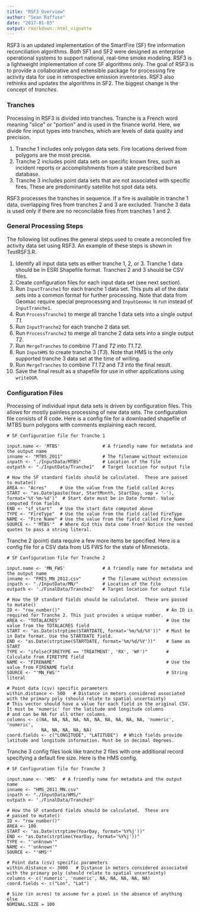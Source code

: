 ```yaml
---
title: "RSF3 Overview"
author: "Sean Raffuse"
date: "2017-01-03"
output: rmarkdown::html_vignette
---
```


RSF3 is an updated implementation of the SmartFire (SF) fire information reconciliation algorithms. Both SF1 and SF2 were designed as enterprise operational systems to support national, real-time smoke modeling. RSF3 is a lightweight implementation of core SF algorithms only. The goal of RSF3 is to provide a collaborative and extensible package for processing fire activity data for use in retrospective emission inventories. RSF3 also rethinks and updates the algorithms in SF2. The biggest change is the concept of *tranches*.

### Tranches

Processing in RSF3 is divided into tranches. Tranche is a French word meaning "slice" or "portion" and is used in the finance world. Here, we divide fire input types into tranches, which are levels of data quality and precision.

1. Tranche 1 includes only polygon data sets. Fire locations derived from polygons are the most precise.
2. Tranche 2 includes point data sets on specific known fires, such as incident reports or accomplishments from a state prescribed burn database.
3. Tranche 3 includes point data sets that are not associated with specific fires. These are predominantly satellite hot spot data sets.

RSF3 processes the tranches in sequence. If a fire is available in tranche 1 data, overlapping fires from tranches 2 and 3 are excluded. Tranche 3 data is used only if there are no reconcilable fires from tranches 1 and 2.

### General Processing Steps

The following list outlines the general steps used to create a reconciled fire activity data set using RSF3. An example of these steps is shown in TestRSF3.R.

1. Identify all input data sets as either tranche 1, 2, or 3. Tranche 1 data should be in ESRI Shapefile format. Tranches 2 and 3 should be CSV files.
2. Create configuration files for each input data set (see next section).
3. Run `InputTranche1` for each tranche 1 data set. This puts all of the data sets into a common format for further processing. Note that data from Geomac require special preprocessing and `InputGeomac` is run instead of `InputTranche1`.
4. Run `ProcessTranche1` to merge all tranche 1 data sets into a single output *T1*.
5. Run `InputTranche2` for each tranche 2 data set.
6. Run `ProcessTranche2` to merge all tranche 2 data sets into a single output *T2*.
7. Run `MergeTranches` to combine *T1* and *T2* into *T1.T2*.
8. Run `InputHMS` to create tranche 3 (*T3*). Note that HMS is the only supported tranche 3 data set at the time of writing.
9. Run `MergeTranches` to combine *T1.T2* and *T3* into the final result.
10. Save the final result as a shapefile for use in other applications using `writeOGR`.

### Configuration Files

Processing of individual input data sets is driven by configuration files. This allows for mostly painless processing of new data sets. The configuration file consists of R code. Here is a config file for a downloaded shapefile of MTBS burn polygons with comments explaining each record.

```
# SF Configuration file for Tranche 1

input.name <- 'MTBS'                # A friendly name for metadata and the output name
inname <- "MTBS_2011"               # The filename without extension
inpath <- "./InputData/MTBS"        # Location of the file
outpath <- "./InputData/Tranche1"   # Target location for output file

# How the SF standard fields should be calculated.  These are passed to mutate()
AREA <- "Acres"     # Use the value from the field called Acres
START <- "as.Date(paste(Year, StartMonth, StartDay, sep = '-'), format='%Y-%m-%d')"  # Start date must be in Date format. Value computed from fields
END <- "sf_start"   # Use the start date computed above
TYPE <- "FireType"  # Use the value from the field called FireType
NAME <- "Fire_Name" # Use the value from the field called Fire_Name
SOURCE <- "'MTBS'"  # Where did this data come from? Notice the nested quotes to pass a string literal.
```

Tranche 2 (point) data require a few more items be specified. Here is a config file for a CSV data from US FWS for the state of Minnesota.

```
# SF Configuration file for Tranche 2

input.name <- 'MN_FWS'              # A friendly name for metadata and the output name
inname <- "FMIS_MN_2012.csv"        # The filename without extension
inpath <- "./InputData/MN/"         # Location of the file
outpath <- './FinalData/Tranche2'   # Target location for output file

# How the SF standard fields should be calculated.  These are passed to mutate()
ID <- "row_number()"                                        # An ID is required for Tranche 2. This just provides a unique number.
AREA <- "TOTALACRES"                                        # Use the value from the TOTALACRES field
START <- "as.Date(strptime(STARTDATE, format='%m/%d/%Y'))"  # Must be in Date format. Use the STARTDATE field.
END <- "as.Date(strptime(STARTDATE, format='%m/%d/%Y'))"    # Same as START
TYPE <- "ifelse(FIRETYPE == 'TREATMENT', 'RX', 'WF')"       # Calculate from FIRETYPE field
NAME <- "FIRENAME"                                          # Use the value from FIRENAME field
SOURCE <- "'MN_FWS'"                                        # String literal

# Point data (csv) specific parameters
within.distance <- 500   # Distance in meters considered associated with the primary poly (should relate to spatial uncertainty)
# This vector should have a value for each field in the original CSV.  It must be 'numeric' for the latitude and longitude columns
# and can be NA for all other columns.
columns <- c(NA, NA, NA, NA, NA, NA, NA, NA, NA, NA, 'numeric', 'numeric',
             NA, NA, NA, NA, NA)
coord.fields <- c("LONGITUDE", "LATITUDE")  # Which fields provide latitude and longitude information. Must be in decimal degrees.
```

Tranche 3 config files look like tranche 2 files with one additional record specifying a default fire size. Here is the HMS config.

```
# SF Configuration file for Tranche 3

input.name <- 'HMS'  # A friendly name for metadata and the output name
inname <- "HMS_2011_MN.csv"
inpath <- "./InputData/HMS/"
outpath <- './FinalData/Tranche3'

# How the SF standard fields should be calculated.  These are
# passed to mutate()
ID <- "row_number()"
AREA <- 100
START <- "as.Date(strptime(YearDay, format='%Y%j'))"
END <- "as.Date(strptime(YearDay, format='%Y%j'))"
TYPE <- "'unknown'"
NAME <- "'unknown'"
SOURCE <- "'HMS'"

# Point data (csv) specific parameters
within.distance <- 3000   # Distance in meters considered associated with the primary poly (should relate to spatial uncertainty)
columns <- c('numeric', 'numeric', NA, NA, NA, NA, NA)
coord.fields <- c("Lon", "Lat")

# Size (in acres) to assume for a pixel in the absence of anything else
NOMINAL.SIZE = 100
```
